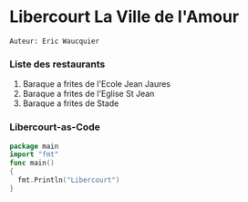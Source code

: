 # Libercourt La Ville de l'Amour

`Auteur: Eric Waucquier`

### Liste des restaurants
1. Baraque a frites de l'Ecole Jean Jaures
1. Baraque a frites de l'Eglise St Jean
1. Baraque a frites de Stade

### Libercourt-as-Code

```Go
package main
import "fmt"
func main()
{
  fmt.Println("Libercourt")
}
```
